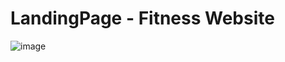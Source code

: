 # LandingPage - Fitness Website
![image](https://github.com/anshika42/LandingPage/assets/90893402/7f1cd306-17d6-4672-989e-8ae213db9e7e)

